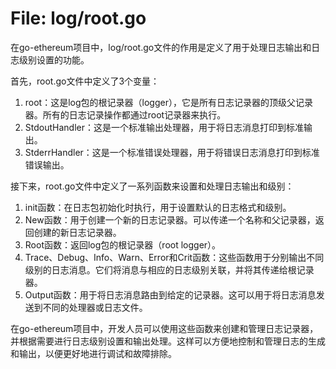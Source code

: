# File: log/root.go

在go-ethereum项目中，log/root.go文件的作用是定义了用于处理日志输出和日志级别设置的功能。

首先，root.go文件中定义了3个变量：
1. root：这是log包的根记录器（logger），它是所有日志记录器的顶级父记录器。所有的日志记录操作都通过root记录器来执行。
2. StdoutHandler：这是一个标准输出处理器，用于将日志消息打印到标准输出。
3. StderrHandler：这是一个标准错误处理器，用于将错误日志消息打印到标准错误输出。

接下来，root.go文件中定义了一系列函数来设置和处理日志输出和级别：
1. init函数：在日志包初始化时执行，用于设置默认的日志格式和级别。
2. New函数：用于创建一个新的日志记录器。可以传递一个名称和父记录器，返回创建的新日志记录器。
3. Root函数：返回log包的根记录器（root logger）。
4. Trace、Debug、Info、Warn、Error和Crit函数：这些函数用于分别输出不同级别的日志消息。它们将消息与相应的日志级别关联，并将其传递给根记录器。
5. Output函数：用于将日志消息路由到给定的记录器。这可以用于将日志消息发送到不同的处理器或日志文件。

在go-ethereum项目中，开发人员可以使用这些函数来创建和管理日志记录器，并根据需要进行日志级别设置和输出处理。这样可以方便地控制和管理日志的生成和输出，以便更好地进行调试和故障排除。

